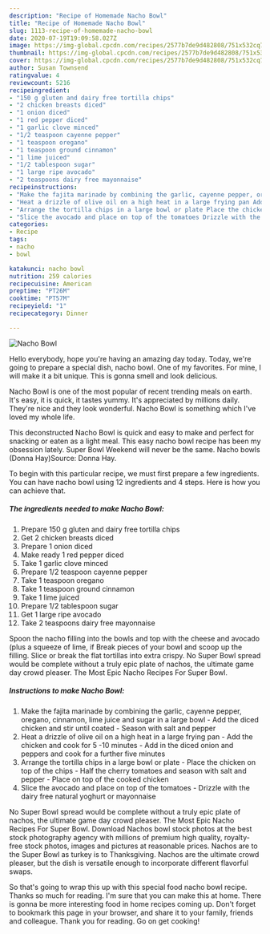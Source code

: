 ```yaml
---
description: "Recipe of Homemade Nacho Bowl"
title: "Recipe of Homemade Nacho Bowl"
slug: 1113-recipe-of-homemade-nacho-bowl
date: 2020-07-19T19:09:58.027Z
image: https://img-global.cpcdn.com/recipes/2577b7de9d482808/751x532cq70/nacho-bowl-recipe-main-photo.jpg
thumbnail: https://img-global.cpcdn.com/recipes/2577b7de9d482808/751x532cq70/nacho-bowl-recipe-main-photo.jpg
cover: https://img-global.cpcdn.com/recipes/2577b7de9d482808/751x532cq70/nacho-bowl-recipe-main-photo.jpg
author: Susan Townsend
ratingvalue: 4
reviewcount: 5216
recipeingredient:
- "150 g gluten and dairy free tortilla chips"
- "2 chicken breasts diced"
- "1 onion diced"
- "1 red pepper diced"
- "1 garlic clove minced"
- "1/2 teaspoon cayenne pepper"
- "1 teaspoon oregano"
- "1 teaspoon ground cinnamon"
- "1 lime juiced"
- "1/2 tablespoon sugar"
- "1 large ripe avocado"
- "2 teaspoons dairy free mayonnaise"
recipeinstructions:
- "Make the fajita marinade by combining the garlic, cayenne pepper, oregano, cinnamon, lime juice and sugar in a large bowl Add the diced chicken and stir until coated Season with salt and pepper"
- "Heat a drizzle of olive oil on a high heat in a large frying pan Add the chicken and cook for 5 -10 minutes Add in the diced onion and peppers and cook for a further five minutes"
- "Arrange the tortilla chips in a large bowl or plate Place the chicken on top of the chips Half the cherry tomatoes and season with salt and pepper Place on top of the cooked chicken"
- "Slice the avocado and place on top of the tomatoes Drizzle with the dairy free natural yoghurt or mayonnaise"
categories:
- Recipe
tags:
- nacho
- bowl

katakunci: nacho bowl 
nutrition: 259 calories
recipecuisine: American
preptime: "PT26M"
cooktime: "PT57M"
recipeyield: "1"
recipecategory: Dinner

---
```



![Nacho Bowl](https://img-global.cpcdn.com/recipes/2577b7de9d482808/751x532cq70/nacho-bowl-recipe-main-photo.jpg)

Hello everybody, hope you're having an amazing day today. Today, we're going to prepare a special dish, nacho bowl. One of my favorites. For mine, I will make it a bit unique. This is gonna smell and look delicious.

Nacho Bowl is one of the most popular of recent trending meals on earth. It's easy, it is quick, it tastes yummy. It's appreciated by millions daily. They're nice and they look wonderful. Nacho Bowl is something which I've loved my whole life.

This deconstructed Nacho Bowl is quick and easy to make and perfect for snacking or eaten as a light meal. This easy nacho bowl recipe has been my obsession lately. Super Bowl Weekend will never be the same. Nacho bowls (Donna Hay)Source: Donna Hay.


To begin with this particular recipe, we must first prepare a few ingredients. You can have nacho bowl using 12 ingredients and 4 steps. Here is how you can achieve that.

<!--inarticleads1-->

##### The ingredients needed to make Nacho Bowl:

1. Prepare 150 g gluten and dairy free tortilla chips
1. Get 2 chicken breasts diced
1. Prepare 1 onion diced
1. Make ready 1 red pepper diced
1. Take 1 garlic clove minced
1. Prepare 1/2 teaspoon cayenne pepper
1. Take 1 teaspoon oregano
1. Take 1 teaspoon ground cinnamon
1. Take 1 lime juiced
1. Prepare 1/2 tablespoon sugar
1. Get 1 large ripe avocado
1. Take 2 teaspoons dairy free mayonnaise


Spoon the nacho filling into the bowls and top with the cheese and avocado (plus a squeeze of lime, if Break pieces of your bowl and scoop up the filling. Slice or break the flat tortillas into extra crispy. No Super Bowl spread would be complete without a truly epic plate of nachos, the ultimate game day crowd pleaser. The Most Epic Nacho Recipes For Super Bowl. 

<!--inarticleads2-->

##### Instructions to make Nacho Bowl:

1. Make the fajita marinade by combining the garlic, cayenne pepper, oregano, cinnamon, lime juice and sugar in a large bowl - Add the diced chicken and stir until coated - Season with salt and pepper
1. Heat a drizzle of olive oil on a high heat in a large frying pan - Add the chicken and cook for 5 -10 minutes - Add in the diced onion and peppers and cook for a further five minutes
1. Arrange the tortilla chips in a large bowl or plate - Place the chicken on top of the chips - Half the cherry tomatoes and season with salt and pepper - Place on top of the cooked chicken
1. Slice the avocado and place on top of the tomatoes - Drizzle with the dairy free natural yoghurt or mayonnaise


No Super Bowl spread would be complete without a truly epic plate of nachos, the ultimate game day crowd pleaser. The Most Epic Nacho Recipes For Super Bowl. Download Nachos bowl stock photos at the best stock photography agency with millions of premium high quality, royalty-free stock photos, images and pictures at reasonable prices. Nachos are to the Super Bowl as turkey is to Thanksgiving. Nachos are the ultimate crowd pleaser, but the dish is versatile enough to incorporate different flavorful swaps. 

So that's going to wrap this up with this special food nacho bowl recipe. Thanks so much for reading. I'm sure that you can make this at home. There is gonna be more interesting food in home recipes coming up. Don't forget to bookmark this page in your browser, and share it to your family, friends and colleague. Thank you for reading. Go on get cooking!
